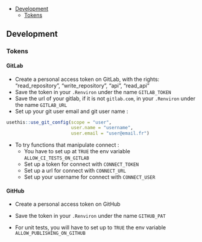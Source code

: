 
- <a href="#development" id="toc-development">Development</a>
  - <a href="#tokens" id="toc-tokens">Tokens</a>

<!-- README.md is generated from README.Rmd. Please edit that file -->

## Development

### Tokens

#### GitLab

- Create a personal access token on GitLab, with the rights:
  “read_repository”, “write_repository”, “api”, “read_api”
- Save the token in your `.Renviron` under the name `GITLAB_TOKEN`
- Save the url of your gitlab, if it is not `gitlab.com`, in your
  `.Renviron` under the name `GITLAB_URL`
- Set up your git user email and git user name :

``` r
usethis::use_git_config(scope = "user",
                        user.name = "username", 
                        user.email = "user@email.fr")
```

- To try functions that manipulate connect :
  - You have to set up at `TRUE` the env variable
    `ALLOW_CI_TESTS_ON_GITLAB`
  - Set up a token for connect with `CONNECT_TOKEN`
  - Set up a url for connect with `CONNECT_URL`
  - Set up your username for connect with `CONNECT_USER`

#### GitHub

- Create a personal access token on GitHub

- Save the token in your `.Renviron` under the name `GITHUB_PAT`

- For unit tests, you will have to set up to `TRUE` the env variable
  `ALLOW_PUBLISHING_ON_GITHUB`
